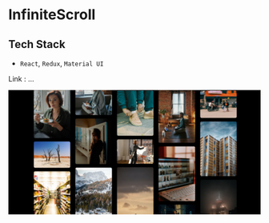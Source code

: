 # InfiniteScroll


## Tech Stack 

- `React`, `Redux`, `Material UI`

Link :  ...

![glimpse](https://github.com/mayuriwasu1/InfiniteScroll/blob/main/images/ss.png)

